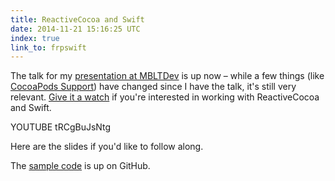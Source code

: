 ```yaml
---
title: ReactiveCocoa and Swift
date: 2014-11-21 15:16:25 UTC
index: true
link_to: frpswift
---
```


The talk for my [presentation at MBLTDev](/blog/reactivecocoa-with-swift/) is up now – while a few things (like [CocoaPods Support](https://github.com/artsy/eidolon/pull/317)) have changed since I have the talk, it's still very relevant. [Give it a watch](https://www.youtube.com/watch?v=tRCgBuJsNtg) if you're interested in working with ReactiveCocoa and Swift. 

<!-- more -->

YOUTUBE tRCgBuJsNtg

Here are the slides if you'd like to follow along. 

<script async class="speakerdeck-embed" data-id="83497160404801324aa87a6501a1d9f8" data-ratio="1.77777777777778" src="//speakerdeck.com/assets/embed.js"></script>

The [sample code](https://github.com/ashfurrow/mbltdev) is up on GitHub. 
